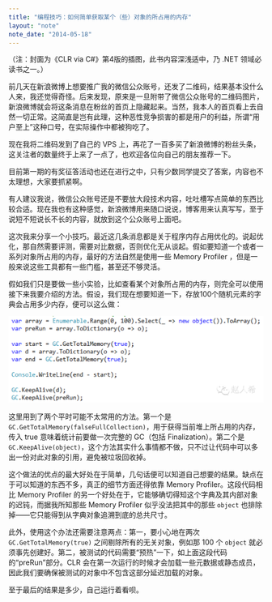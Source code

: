 ```yaml
---
title: "编程技巧：如何简单获取某个（些）对象的所占用的内存"
layout: "note"
note_date: "2014-05-18"
---
```


（注：封面为《CLR via C#》第4版的插图，此书内容深浅适中，乃 .NET 领域必读书之一。）

前几天在新浪微博上想要推广我的微信公众账号，还发了二维码，结果基本没什么人来，我还觉得奇怪。后来发现，原来是一旦附带了微信公众账号的二维码图片，新浪微博就会将这条消息在粉丝的首页上隐藏起来。当然，我本人的首页看上去自然一切正常。这简直是岂有此理，这种恶性竞争损害的都是用户的利益，所谓“用户至上”这种口号，在实际操作中都被狗吃了。

现在我将二维码发到了自己的 VPS 上，再花了一百多买了新浪微博的粉丝头条，这关注者的数量终于上来了一点了，也欢迎各位向自己的朋友推荐一下。

目前第一期的有奖征答活动也还在进行之中，只有少数同学提交了答案，内容也不太理想，大家要抓紧啊。

有人建议我说，微信公众账号还是不要放大段技术内容，吐吐槽写点简单的东西比较合适。现在我也有这种感觉，新浪微博用来随口说说，博客用来认真写写，至于说短不短说长不长的内容，就放到这个公众账号上面吧。

这次我来分享一个小技巧。最近这几条消息都是关于程序内存占用优化的。说起优化，那自然需要评测，需要对比数据，否则优化无从谈起。假如要知道一个或者一系列对象所占用的内存，最好的方法自然是使用一些 Memory Profiler ，但是一般来说这些工具都有一些门槛，甚至还不够灵活。

假如我们只是要做一些小实验，比如查看某个对象所占用的内存，则完全可以使用接下来我要介绍的方法。假设，我们现在想要知道一下，存放100个随机元素的字典会占用多少内存，便可以这么做：

<img src="1.png" width="598" />

这里用到了两个平时可能不太常用的方法。第一个是 `GC.GetTotalMemory(falseFullCollection)`，用于获得当前堆上所占用的内存，传入 true 意味着统计前要做一次完整的 GC（包括 Finalization）。第二个是 `GC.KeepAlive(object)`，这个方法其实什么事情都不做，只不过让代码中可以多出一份对此对象的引用，避免被垃圾回收掉。

这个做法的优点的最大好处在于简单，几句话便可以知道自己想要的结果。缺点在于可以知道的东西不多，真正的细节方面还得依靠 Memory Profiler。这段代码相比 Memory Profiler 的另一个好处在于，它能够确切得知这个字典及其内部对象的迟钝，而据我所知那些 Memory Profiler 似乎没法把其中的那些 `object` 也排除掉——它只能得到从字典对象追溯到底的总共尺寸。

此外，使用这个办法还需要注意两点：第一，要小心地在两次 `GC.GetTotalMemory(true)` 之间剔除所有的无关对象，例如那 100 个 `object` 就必须事先创建好。第二，被测试的代码需要“预热”一下，如上面这段代码的“preRun”部分。CLR 会在第一次运行的时候才会加载一些元数据或静态成员，因此我们要确保被测试的对象中不包含这部分延迟加载的对象。

至于最后的结果是多少，自己运行着看呗。
